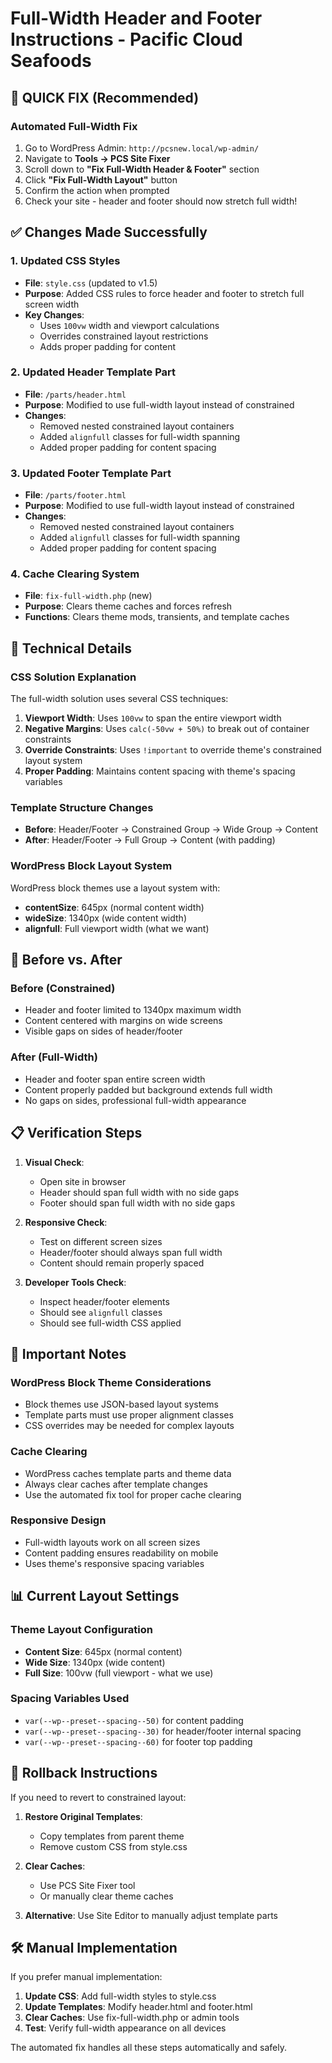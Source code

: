# Full-Width Header and Footer Instructions - Pacific Cloud Seafoods

## 🚀 **QUICK FIX (Recommended)**

### Automated Full-Width Fix
1. Go to WordPress Admin: `http://pcsnew.local/wp-admin/`
2. Navigate to **Tools → PCS Site Fixer**
3. Scroll down to **"Fix Full-Width Header & Footer"** section
4. Click **"Fix Full-Width Layout"** button
5. Confirm the action when prompted
6. Check your site - header and footer should now stretch full width!

## ✅ **Changes Made Successfully**

### 1. Updated CSS Styles
- **File**: `style.css` (updated to v1.5)
- **Purpose**: Added CSS rules to force header and footer to stretch full screen width
- **Key Changes**: 
  - Uses `100vw` width and viewport calculations
  - Overrides constrained layout restrictions
  - Adds proper padding for content

### 2. Updated Header Template Part
- **File**: `/parts/header.html`
- **Purpose**: Modified to use full-width layout instead of constrained
- **Changes**: 
  - Removed nested constrained layout containers
  - Added `alignfull` classes for full-width spanning
  - Added proper padding for content spacing

### 3. Updated Footer Template Part
- **File**: `/parts/footer.html`
- **Purpose**: Modified to use full-width layout instead of constrained
- **Changes**: 
  - Removed nested constrained layout containers
  - Added `alignfull` classes for full-width spanning
  - Added proper padding for content spacing

### 4. Cache Clearing System
- **File**: `fix-full-width.php` (new)
- **Purpose**: Clears theme caches and forces refresh
- **Functions**: Clears theme mods, transients, and template caches

## 🔧 **Technical Details**

### CSS Solution Explanation
The full-width solution uses several CSS techniques:

1. **Viewport Width**: Uses `100vw` to span the entire viewport width
2. **Negative Margins**: Uses `calc(-50vw + 50%)` to break out of container constraints
3. **Override Constraints**: Uses `!important` to override theme's constrained layout system
4. **Proper Padding**: Maintains content spacing with theme's spacing variables

### Template Structure Changes
- **Before**: Header/Footer → Constrained Group → Wide Group → Content
- **After**: Header/Footer → Full Group → Content (with padding)

### WordPress Block Layout System
WordPress block themes use a layout system with:
- **contentSize**: 645px (normal content width)
- **wideSize**: 1340px (wide content width)
- **alignfull**: Full viewport width (what we want)

## 🎯 **Before vs. After**

### Before (Constrained)
- Header and footer limited to 1340px maximum width
- Content centered with margins on wide screens
- Visible gaps on sides of header/footer

### After (Full-Width)
- Header and footer span entire screen width
- Content properly padded but background extends full width
- No gaps on sides, professional full-width appearance

## 📋 **Verification Steps**

1. **Visual Check**: 
   - Open site in browser
   - Header should span full width with no side gaps
   - Footer should span full width with no side gaps

2. **Responsive Check**:
   - Test on different screen sizes
   - Header/footer should always span full width
   - Content should remain properly spaced

3. **Developer Tools Check**:
   - Inspect header/footer elements
   - Should see `alignfull` classes
   - Should see full-width CSS applied

## 🚨 **Important Notes**

### WordPress Block Theme Considerations
- Block themes use JSON-based layout systems
- Template parts must use proper alignment classes
- CSS overrides may be needed for complex layouts

### Cache Clearing
- WordPress caches template parts and theme data
- Always clear caches after template changes
- Use the automated fix tool for proper cache clearing

### Responsive Design
- Full-width layouts work on all screen sizes
- Content padding ensures readability on mobile
- Uses theme's responsive spacing variables

## 📊 **Current Layout Settings**

### Theme Layout Configuration
- **Content Size**: 645px (normal content)
- **Wide Size**: 1340px (wide content)
- **Full Size**: 100vw (full viewport - what we use)

### Spacing Variables Used
- `var(--wp--preset--spacing--50)` for content padding
- `var(--wp--preset--spacing--30)` for header/footer internal spacing
- `var(--wp--preset--spacing--60)` for footer top padding

## 🔄 **Rollback Instructions**

If you need to revert to constrained layout:

1. **Restore Original Templates**:
   - Copy templates from parent theme
   - Remove custom CSS from style.css

2. **Clear Caches**:
   - Use PCS Site Fixer tool
   - Or manually clear theme caches

3. **Alternative**: Use Site Editor to manually adjust template parts

## 🛠 **Manual Implementation**

If you prefer manual implementation:

1. **Update CSS**: Add full-width styles to style.css
2. **Update Templates**: Modify header.html and footer.html
3. **Clear Caches**: Use fix-full-width.php or admin tools
4. **Test**: Verify full-width appearance on all devices

The automated fix handles all these steps automatically and safely.
